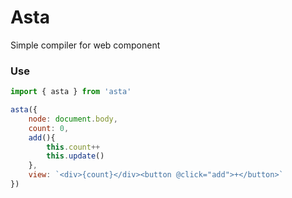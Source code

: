 # Asta

Simple compiler for web component

### Use

```js
import { asta } from 'asta'

asta({
    node: document.body,
    count: 0,
    add(){
        this.count++
        this.update()
    },
    view: `<div>{count}</div><button @click="add">+</button>`
})
```
